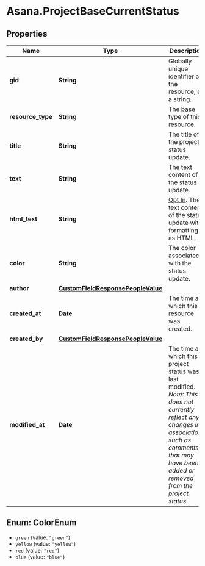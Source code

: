# Asana.ProjectBaseCurrentStatus

## Properties
Name | Type | Description | Notes
------------ | ------------- | ------------- | -------------
**gid** | **String** | Globally unique identifier of the resource, as a string. | [optional] 
**resource_type** | **String** | The base type of this resource. | [optional] 
**title** | **String** | The title of the project status update. | [optional] 
**text** | **String** | The text content of the status update. | 
**html_text** | **String** | [Opt In](/docs/inputoutput-options). The text content of the status update with formatting as HTML. | [optional] 
**color** | **String** | The color associated with the status update. | 
**author** | [**CustomFieldResponsePeopleValue**](CustomFieldResponsePeopleValue.md) |  | [optional] 
**created_at** | **Date** | The time at which this resource was created. | [optional] 
**created_by** | [**CustomFieldResponsePeopleValue**](CustomFieldResponsePeopleValue.md) |  | [optional] 
**modified_at** | **Date** | The time at which this project status was last modified. *Note: This does not currently reflect any changes in associations such as comments that may have been added or removed from the project status.* | [optional] 

<a name="ColorEnum"></a>
## Enum: ColorEnum

* `green` (value: `"green"`)
* `yellow` (value: `"yellow"`)
* `red` (value: `"red"`)
* `blue` (value: `"blue"`)

